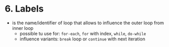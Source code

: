 # 6. Labels #
* is the name/identifier of loop that allows to influence the outer loop from inner loop
  * possible tu use for: `for-each`, `for` with index,  `while`, `do-while`
  * influence variants: `break` loop or `continue` with next iteration